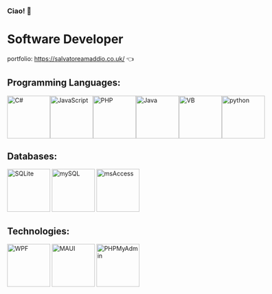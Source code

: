 ### Ciao! 👋

# Software Developer

portfolio: https://salvatoreamaddio.co.uk/ 👈

## Programming Languages:

<div style='display:flex'>
<img src="https://salvatoreamaddio.co.uk/img/csharp.png" alt="C#" width="100" height="100">
<img src="https://salvatoreamaddio.co.uk/img/js.png" alt="JavaScript" width="100" height="100">
<img src="https://salvatoreamaddio.co.uk/img/php.png" alt="PHP" width="100" height="100">
<img src="https://salvatoreamaddio.co.uk/img/java.png" alt="Java" width="100" height="100">
<img src="https://salvatoreamaddio.co.uk/img/vb.png" alt="VB" width="100" height="100">
<img src="https://salvatoreamaddio.co.uk/img/python.png" alt="python" width="100" height="100">
</div>

## Databases:
<img src="https://salvatoreamaddio.co.uk/img/sqlite.png" alt="SQLite" width="100" height="100">
<img src="https://salvatoreamaddio.co.uk/img/mysql.svg" alt="mySQL" width="100" height="100">
<img src="https://salvatoreamaddio.co.uk/img/msaccess.png" alt="msAccess" width="100" height="100">

## Technologies:
<img src="https://salvatoreamaddio.co.uk/img/wpf.png" alt="WPF" width="100" height="100">
<img src="https://salvatoreamaddio.co.uk/img/maui.png" alt="MAUI" width="100" height="100">
<img src="https://salvatoreamaddio.co.uk/img/phpmyadmin.png" alt="PHPMyAdmin" width="100" height="100">
